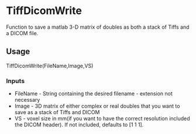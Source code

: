 # TiffDicomWrite

Function to save a matlab 3-D matrix of doubles as both a stack of Tiffs and a DICOM file. 

## Usage

TiffDicomWrite(FileName,Image,VS)

### Inputs
* FileName - String containing the desired filename - extension not necessary
* Image - 3D matrix of either complex or real doubles that you want to save as a stack of Tiffs and DICOM
* VS - voxel size in mm(if you want to have the correct resolution included the DICOM header). If not included, defaults to [1 1 1].
